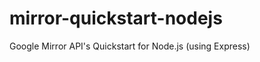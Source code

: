 mirror-quickstart-nodejs
========================

Google Mirror API's Quickstart for Node.js (using Express)
